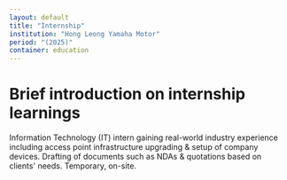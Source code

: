 ```yaml
---
layout: default
title: "Internship"
institution: "Hong Leong Yamaha Motor"
period: "(2025)"
container: education
---
```


<h1>Brief introduction on internship learnings</h1>

Information Technology (IT) intern gaining real-world industry experience including access point infrastructure upgrading & setup of company devices. Drafting of documents such as NDAs & quotations based on clients' needs. Temporary, on-site.


